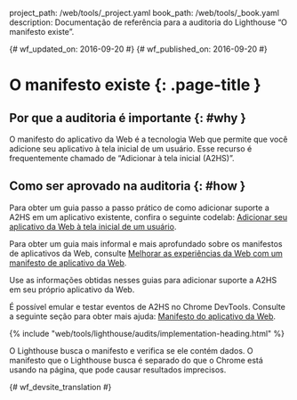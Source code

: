 project_path: /web/tools/_project.yaml
book_path: /web/tools/_book.yaml
description: Documentação de referência para a auditoria do Lighthouse “O manifesto existe”.

{# wf_updated_on: 2016-09-20 #}
{# wf_published_on: 2016-09-20 #}

# O manifesto existe  {: .page-title }

## Por que a auditoria é importante {: #why }

O manifesto do aplicativo da Web é a tecnologia Web que permite que você adicione seu aplicativo
à tela inicial de um usuário. Esse recurso é frequentemente chamado de “Adicionar à
tela inicial (A2HS)”.

## Como ser aprovado na auditoria {: #how }

Para obter um guia passo a passo prático de como adicionar suporte a A2HS em um
aplicativo existente, confira o seguinte codelab: [Adicionar seu aplicativo da Web à
tela inicial de um usuário](https://codelabs.developers.google.com/codelabs/add-to-home-screen).

Para obter um guia mais informal e mais aprofundado sobre os manifestos
de aplicativos da Web, consulte [Melhorar as experiências da Web com um manifesto
de aplicativo da Web](/web/fundamentals/engage-and-retain/web-app-manifest).

Use as informações obtidas nesses guias para adicionar suporte a A2HS em seu
próprio aplicativo da Web.

É possível emular e testar eventos de A2HS no Chrome DevTools. Consulte a seguinte
seção para obter mais ajuda: [Manifesto do
aplicativo da Web](/web/tools/chrome-devtools/debug/progressive-web-apps/#manifest).

{% include "web/tools/lighthouse/audits/implementation-heading.html" %}

O Lighthouse busca o manifesto e verifica se ele contém dados. O manifesto que o
Lighthouse busca é separado do que o Chrome está usando na página, que pode
causar resultados imprecisos.


{# wf_devsite_translation #}
